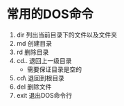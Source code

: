 # 常用的DOS命令

1. dir 列出当前目录下的文件以及文件夹
2. md 创建目录
3. rd 删除目录
4. cd.. 退回上一级目录  
   + 需要保证目录是空的
5. cd\ 退回到根目录
6. del 删除文件
7. exit 退出DOS命令行